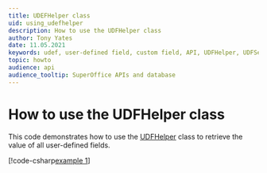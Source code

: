 ```yaml
---
title: UDEFHelper class
uid: using_udefhelper
description: How to use the UDFHelper class
author: Tony Yates
date: 11.05.2021
keywords: udef, user-defined field, custom field, API, UDFHelper, UDFSearch, GetUDFInfo, GetUDFData
topic: howto
audience: api
audience_tooltip: SuperOffice APIs and database
---
```


# How to use the UDFHelper class

This code demonstrates how to use the [UDFHelper][1] class to retrieve the value of all user-defined fields.

[!code-csharp[example 1](includes/how-to-use-udefhelper.cs)]

<!-- Referenced links -->
[1]: udefhelper-class.md

<!-- Referenced images -->
